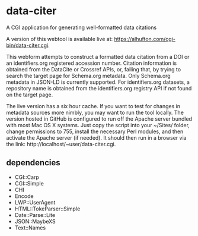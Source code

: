 # data-citer
A CGI application for generating well-formatted data citations

A version of this webtool is available live at: https://alhufton.com/cgi-bin/data-citer.cgi. 

This webform attempts to construct a formatted data citation from a DOI or an identifiers.org registered accession number. Citation information is obtained from the DataCite or Crossref APIs, or, failing that, by trying to search the target page for Schema.org metadata. Only Schema.org metadata in JSON-LD is currently supported. For identifiers.org datasets, a repository name is obtained from the identifiers.org registry API if not found on the target page. 

The live version has a six hour cache. If you want to test for changes in metadata sources more nimbly, you may want to run the tool locally. The version hosted in GitHub is configured to run off the Apache server bundled with most Mac OS X systems. Just copy the script into your ~/Sites/ folder, change permissions to 755, install the necessary Perl modules, and then activate the Apache server (if needed). It should then run in a browser via the link: http://localhost/~user/data-citer.cgi. 

## dependencies
* CGI::Carp
* CGI::Simple
* CHI 
* Encode
* LWP::UserAgent
* HTML::TokeParser::Simple
* Date::Parse::Lite
* JSON::MaybeXS
* Text::Names
